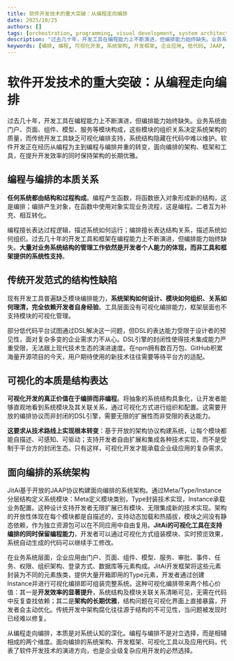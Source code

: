 ```yaml
---
title: 软件开发技术的重大突破：从编程走向编排
date: 2025/10/25
authors: []
tags: [orchestration, programming, visual development, system architecture, development framework, enterprise applications, low code, JAAP, DSL]
description: "过去几十年，开发工具在编程能力上不断演进，但编排能力始终缺失。业务系统由门户、页面、组件、模型、服务等模块构成，这些模块的组织关系决定系统架构的质量，而传统开发工具缺乏可视化编排支持，系统结构隐藏在代码中难以维护。软件开发正在经历从编程为主到编程与编排并重的转变，面向编排的架构、框架和工具，在提升开发效率的同时保持架构的长期优雅。"
keywords: [编排, 编程, 可视化开发, 系统架构, 开发框架, 企业应用, 低代码, JAAP, Meta/Type/Instance, 模块化, DSL, 架构优雅性, 开发效率]
---
```

# 软件开发技术的重大突破：从编程走向编排

过去几十年，开发工具在编程能力上不断演进，但编排能力始终缺失。业务系统由门户、页面、组件、模型、服务等模块构成，这些模块的组织关系决定系统架构的质量，而传统开发工具缺乏可视化编排支持，系统结构隐藏在代码中难以维护。软件开发正在经历从编程为主到编程与编排并重的转变，面向编排的架构、框架和工具，在提升开发效率的同时保持架构的长期优雅。

<!--truncate-->

## 编程与编排的本质关系

**任何系统都由结构和过程构成**。编程产生函数，将函数嵌入对象形成新的结构，这是编排；编排产生对象，在函数中使用对象实现业务流程，这是编程。二者互为补充、相互转化。

编程擅长表达过程逻辑，描述系统如何运行；编排擅长表达结构关系，描述系统如何组织。过去几十年的开发工具和框架在编程能力上不断演进，但编排能力始终缺失。**大量对业务系统结构的管理工作依然是开发者个人能力的体现，而非工具和框架提供的系统性支持**。

## 传统开发范式的结构性缺陷

现有开发工具普遍缺乏模块编排能力，**系统架构如何设计、模块如何组织、关系如何理清，完全依赖开发者自身经验**。工具层面没有可视化编排能力，框架层面也不支持模块的可视化管理。

部分低代码平台试图通过DSL解决这一问题，但DSL的表达能力受限于设计者的预见性，面对复杂多变的企业需求力不从心。DSL引擎的封闭性使得技术集成能力严重受限，无法跟上现代技术生态的演进速度。在npm拥有数百万包、GitHub积累海量开源项目的今天，用户期待使用的新技术往往需要等待平台方的适配。

## 可视化的本质是结构表达

**可视化开发的真正价值在于编排而非编程**。将抽象的系统结构具象化，让开发者能够直观地看到系统模块及其关联关系，通过可视化方式进行组织和配置。这需要开放的编排协议而非封闭的DSL引擎，需要无限的扩展性而非受限的表达能力。

**这要求从技术路线上实现根本转变**：基于开放的架构协议构建系统，让每个模块都能自描述、可感知、可驱动；支持开发者自由扩展和集成各种技术实现，而不是受制于平台方的封闭生态。只有这样，可视化开发才能承载企业级应用的复杂需求。

## 面向编排的系统架构

JitAi基于开放的JAAP协议构建面向编排的系统架构。通过Meta/Type/Instance分层结构定义系统模块：Meta定义模块类别，Type封装技术实现，Instance承载业务配置。这种设计支持开发者无限扩展已有模块、无限集成新的技术实现。架构的开放性体现在每个模块都是自描述的，支持动态加载和热插拔，模块之间没有静态依赖，作为独立资源包可以在不同应用中自由复用。**JitAi的可视化工具在支持编排的同时保留编程能力**，开发者可以通过可视化方式组装模块、实时预览效果，系统自动生成的代码可以继续手工修改。

在业务系统层面，企业应用由门户、页面、组件、模型、服务、审批、事件、任务、权限、组织架构、登录方式、数据库等元素构成。JitAi开发框架将这些元素封装为不同的元素族类，提供大量开箱即用的Type元素，开发者通过创建Instance并进行可视化编排即可组装完整系统。这种可视化编排带来两个核心价值：其一是**开发效率的显著提升**，系统结构及模块关联关系清晰可见，无需在代码中反复查找依赖；其二是**架构的长期优雅**，结构问题在可视化界面上直接暴露，开发者会主动优化。传统开发中架构腐化往往源于结构的不可见性，当问题被发现时已经难以修复。

从编程走向编排，本质是对系统认知的深化。编程与编排不是对立选择，而是相辅相成的两个维度。面向编排的系统架构、开发框架、可视化工具以及应用代码，代表了软件开发技术的演进方向，也是企业级复杂应用开发的必然选择。

